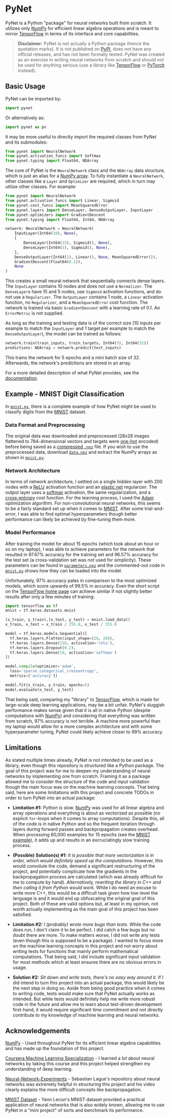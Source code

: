 # PyNet

PyNet is a Python "package" for neural networks built from scratch. It utilizes only [NumPy](https://numpy.org/) for efficient linear algebra operations and is meant to mirror [TensorFlow](https://www.tensorflow.org/) in terms of its interface and core capabilities.

> **Disclaimer:** PyNet is not actually a Python package (hence the quotation marks). It is not published on [PyPI](https://pypi.org/), does not have any official releases, and has not been formally tested. PyNet was created as an exercise in writing neural networks from scratch and should not be used for anything serious (use a library like [TensorFlow](https://www.tensorflow.org/) or [PyTorch](https://pytorch.org/) instead).

## Basic Usage

PyNet can be imported by:

``` python
import pynet
```

Or alternatively as:

``` python
import pynet as pn
```

It may be more useful to directly import the required classes from PyNet and its submodules:

``` python
from pynet import NeuralNetwork
from pynet.activation_funcs import Softmax
from pynet.typing import Float64, NDArray
```

The core of PyNet is the `NeuralNetwork` class and the `NDArray` data structure, which is just an alias for a [NumPy array](https://numpy.org/doc/stable/reference/generated/numpy.array.html). To fully instantiate a `NeuralNetwork`, other classes like a `Layer` and `Optimizer` are required, which in turn may utilize other classes. For example:

``` python
from pynet import NeuralNetwork
from pynet.activation_funcs import Linear, Sigmoid
from pynet.cost_funcs import MeanSquaredError
from pynet.layers import DenseLayer, DenseOutputLayer, InputLayer
from pynet.optimizers import GradientDescent
from pynet.typing import Float64, Int64, NDArray

network: NeuralNetwork = NeuralNetwork(
    InputLayer(Int64(10), None),
    [
        DenseLayer(Int64(15), Sigmoid(), None),
        DenseLayer(Int64(5), Sigmoid(), None),
    ],
    DenseOutputLayer(Int64(1), Linear(), None, MeanSquaredError()),
    GradientDescent(Float64(0.1)),
    None
)
```

This creates a small neural network that sequentially connects dense layers. The `InputLayer` contains 10 nodes and does not use a `Normalizer`. The `DenseLayer`s have 15 and 5 nodes, use `Sigmoid` activation functions, and do not use a `Regularizer`. The `OutputLayer` contains 1 node, a `Linear` activation function, no `Regularizer`, and a `MeanSquaredError` cost function. The network is trained via basic `GradientDescent` with a learning rate of 0.1. An `ErrorMetric` is not supplied.

As long as the training and testing data is of the correct size (10 inputs per example to match the `InputLayer` and 1 target per example to match the `DenseOutputLayer`), the model can be trained as follows:

``` python
network.train(train_inputs, train_targets, Int64(5), Int64(32))
predictions: NDArray = network.predict(test_inputs)
```

This trains the network for 5 epochs and a mini batch size of 32. Afterwards, the network's predictions are stored in an array.

For a more detailed description of what PyNet provides, see the [documentation](DOCUMENTATION.md).

## Example - MNIST Digit Classification

In [`mnist.py`](src/example/mnist.py), there is a complete example of how PyNet might be used to classify digits from the [MNIST](http://yann.lecun.com/exdb/mnist/) dataset.

### Data Format and Preprocessing

The original data was downloaded and preprocessed (28x28 images flattened to 784-dimensional vectors and targets were [one-hot](https://en.wikipedia.org/wiki/One-hot#Machine_learning_and_statistics) encoded) before being saved as a [compressed `.npz`](https://numpy.org/doc/stable/reference/generated/numpy.savez_compressed.html) file. If you wish to use the preprocessed data, download [`data.npz`](src/example/data.npz) and extract the NumPy arrays as shown in [`mnist.py`](src/example/mnist.py).

### Network Architecture

In terms of network architecture, I settled on a single hidden layer with 200 nodes with a [ReLU](https://en.wikipedia.org/wiki/Rectifier_(neural_networks)) activation function and an [elastic net](https://en.wikipedia.org/wiki/Elastic_net_regularization) regularizer. The output layer uses a [softmax](https://en.wikipedia.org/wiki/Softmax_function) activation, the same regularization, and a [cross-entropy](https://en.wikipedia.org/wiki/Cross-entropy) cost function. For the learning process, I used the [Adam](https://en.wikipedia.org/wiki/Stochastic_gradient_descent#Adam) optimization algorithm. For non-convolutional neural networks, this seems to be a fairly standard set up when it comes to [MNIST](http://yann.lecun.com/exdb/mnist/). After some trial-and-error, I was able to find optimal hyperparameters though better performance can likely be achieved by fine-tuning them more.

### Model Performance

After training the model for about 15 epochs (which took about an hour or so on my laptop), I was able to achieve parameters for the network that resulted in 97.67% accuracy for the training set and 96.57% accuracy for the test set (a cross-validation set was not used for simplicity). These parameters can be found in [`parameters.npz`](src/example/parameters.npz) and the commented-out code in [`mnist.py`](src/example/mnist.py) shows how they can be loaded into the model.

Unfortunately, 97% accuracy pales in comparison to the most optimized models, which score upwards of 99.5% in accuracy. Even the short script on the [TensorFlow home page](https://www.tensorflow.org/) can achieve similar if not slightly better results after only a few minutes of training:

``` python
import tensorflow as tf
mnist = tf.keras.datasets.mnist

(x_train, y_train),(x_test, y_test) = mnist.load_data()
x_train, x_test = x_train / 255.0, x_test / 255.0

model = tf.keras.models.Sequential([
  tf.keras.layers.Flatten(input_shape=(28, 28)),
  tf.keras.layers.Dense(128, activation='relu'),
  tf.keras.layers.Dropout(0.2),
  tf.keras.layers.Dense(10, activation='softmax')
])

model.compile(optimizer='adam',
  loss='sparse_categorical_crossentropy',
  metrics=['accuracy'])

model.fit(x_train, y_train, epochs=5)
model.evaluate(x_test, y_test)
```

That being said, comparing my "library" to [TensorFlow](https://www.tensorflow.org/), which is made for large-scale deep learning applications, may be a bit unfair. PyNet's sluggish performance makes sense given that it is all in native Python (despite computations with [NumPy](https://numpy.org/)) and considering that everything was written from scratch, 97% accuracy is not terrible. A machine more powerful than my laptop would allow for a more complex architecture and with some hyperparameter tuning, PyNet could likely achieve closer to 99% accuracy.

## Limitations

As stated multiple times already, PyNet is not intended to be used as a library, even though this repository is structured like a Python package. The goal of this project was for me to deepen my understanding of neural networks by implementing one from scratch. Framing it as a package allowed me to consider the structure of the code and input validation though the main focus was on the machine learning concepts. That being said, here are some limitations with this project and concrete TODOs in order to turn PyNet into an actual package:

- **Limitation #1:** _Python is slow._ [NumPy](https://numpy.org/) was used for all linear algebra and array operations and everything is about as vectorized as possible (no explicit `for`-loops when it comes to array computations). Despite this, all of the code is in native Python and so the frequent iteration through layers during forward passes and backpropagation creates overhead. When processing 60,000 examples for 15 epochs (see the [MNIST example](README.md#example---mnist-digit-classification)), it adds up and results in an excruciatingly slow training process.

- **(Possible) Solution(s) #1:** _It is possible that more vectorization is in order, which would definitely speed up the computations._ However, this would convolute the code, demand a significant restructuring of the project, and potentially complicate how the gradients in the backpropagation process are calculated (which was already difficult for me to compute by hand). _Alternatively, rewriting the library in C++ and then calling it from Python would work._ While I do need an excuse to write more C++, this would be a difficult task given how low-level the language is and it would end up obfuscating the original goal of this project. Both of these are valid options but, at least in my opinion, not worth actually implementing as the main goal of this project has been satisfied.

- **Limitation #2:** _I (probably) wrote more bugs than tests._ While the code does run, I don't claim it to be perfect. I did catch a few bugs but no doubt there are more. To make matters worse, I did not write any tests (even though this is supposed to be a package). I wanted to focus more on the machine learning concepts in this project and not worry about writing tests for functions that mainly perform mathematical computations. That being said, I did include significant input validation for most methods which at least ensures there are no obvious errors in usage.

- **Solution #2:** _Sit down and write tests, there's no easy way around it._ If I did intend to turn this project into an actual package, this would likely be the next step in doing so. Aside from being good practice when it comes to writing code, tests would make sure that PyNet actually works as intended. But while tests would definitely help me write more robust code in the future and allow me to learn about test-driven development first-hand, it would require significant time commitment and not directly contribute to my knowledge of machine learning and neural networks.

## Acknowledgements

[NumPy](https://numpy.org/) - Used throughout PyNet for its efficient linear algebra capabilities and has made up the foundation of this project.

[Coursera Machine Learning Specialization](https://www.coursera.org/specializations/machine-learning-introduction) - I learned a lot about neural networks by taking this course and this project helped strengthen my understanding of deep learning.

[Neural-Network-Experiments](https://github.com/SebLague/Neural-Network-Experiments) - Sebastian Lague's repository about neural networks was extremely helpful in structuring this project and his video clearly explains the more difficult concepts like backpropagation.

[MNIST Dataset](http://yann.lecun.com/exdb/mnist/) - Yann Lecun's MNIST dataset provided a practical application of neural networks that is also widely known, allowing me to use PyNet in a "mini project" of sorts and benchmark its performance.
